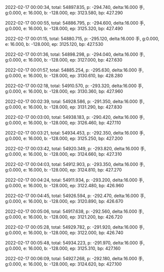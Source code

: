 2022-02-17 00:00:34, total: 54897.835, p: -294.740, delta:16.000 手, g:0.000, e: 16.000, b: -128.000, ep: 3123.580, bp: 427.290

2022-02-17 00:00:55, total: 54886.795, p: -294.600, delta:16.000 手, g:0.000, e: 16.000, b: -128.000, ep: 3125.320, bp: 427.490

2022-02-17 00:01:15, total: 54880.715, p: -295.120, delta:16.000 手, g:0.000, e: 16.000, b: -128.000, ep: 3125.120, bp: 427.530

2022-02-17 00:01:36, total: 54898.298, p: -294.040, delta:16.000 手, g:0.000, e: 16.000, b: -128.000, ep: 3127.000, bp: 427.630

2022-02-17 00:01:57, total: 54885.254, p: -295.630, delta:16.000 手, g:0.000, e: 16.000, b: -128.000, ep: 3130.610, bp: 428.280

2022-02-17 00:02:18, total: 54910.570, p: -293.320, delta:16.000 手, g:0.000, e: 16.000, b: -128.000, ep: 3130.360, bp: 427.960

2022-02-17 00:02:39, total: 54928.586, p: -291.350, delta:16.000 手, g:0.000, e: 16.000, b: -128.000, ep: 3131.290, bp: 427.830

2022-02-17 00:03:00, total: 54938.183, p: -290.420, delta:16.000 手, g:0.000, e: 16.000, b: -128.000, ep: 3126.460, bp: 427.110

2022-02-17 00:03:21, total: 54934.453, p: -292.350, delta:16.000 手, g:0.000, e: 16.000, b: -128.000, ep: 3125.250, bp: 427.200

2022-02-17 00:03:42, total: 54920.349, p: -293.820, delta:16.000 手, g:0.000, e: 16.000, b: -128.000, ep: 3124.660, bp: 427.310

2022-02-17 00:04:03, total: 54912.903, p: -293.350, delta:16.000 手, g:0.000, e: 16.000, b: -128.000, ep: 3124.810, bp: 427.270

2022-02-17 00:04:24, total: 54911.934, p: -293.200, delta:16.000 手, g:0.000, e: 16.000, b: -128.000, ep: 3122.480, bp: 426.960

2022-02-17 00:04:45, total: 54926.594, p: -292.470, delta:16.000 手, g:0.000, e: 16.000, b: -128.000, ep: 3120.890, bp: 426.670

2022-02-17 00:05:06, total: 54917.638, p: -292.560, delta:16.000 手, g:0.000, e: 16.000, b: -128.000, ep: 3121.200, bp: 426.720

2022-02-17 00:05:28, total: 54929.782, p: -291.920, delta:16.000 手, g:0.000, e: 16.000, b: -128.000, ep: 3122.000, bp: 426.740

2022-02-17 00:05:48, total: 54934.223, p: -291.970, delta:16.000 手, g:0.000, e: 16.000, b: -128.000, ep: 3125.310, bp: 427.160

2022-02-17 00:06:09, total: 54927.268, p: -292.180, delta:16.000 手, g:0.000, e: 16.000, b: -128.000, ep: 3124.620, bp: 427.100